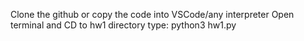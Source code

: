 Clone the github or copy the code into VSCode/any interpreter 
Open terminal and CD to hw1 directory
type: python3 hw1.py
